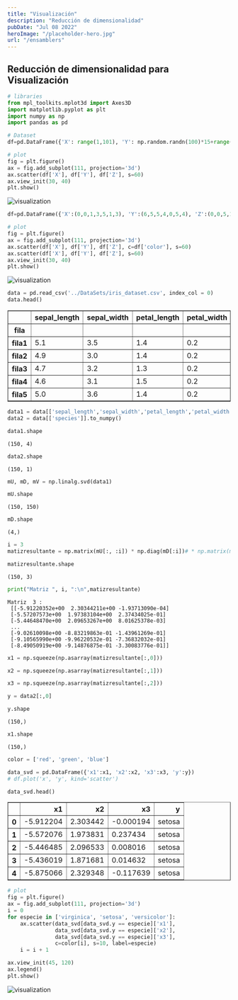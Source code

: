 ```yaml
---
title: "Visualización"
description: "Reducción de dimensionalidad"
pubDate: "Jul 08 2022"
heroImage: "/placeholder-hero.jpg"
url: "/ensamblers"
---
```


## Reducción de dimensionalidad para Visualización

``` python
# libraries
from mpl_toolkits.mplot3d import Axes3D
import matplotlib.pyplot as plt
import numpy as np
import pandas as pd
```

``` python
# Dataset
df=pd.DataFrame({'X': range(1,101), 'Y': np.random.randn(100)*15+range(1,101), 'Z': (np.random.randn(100)*15+range(1,101))*2 })
```

``` python
# plot
fig = plt.figure()
ax = fig.add_subplot(111, projection='3d')
ax.scatter(df['X'], df['Y'], df['Z'], s=60)
ax.view_init(30, 40)
plt.show()
```

<img src="/m6_practice_5/0903faa87de0327873b73443541a0a675e41ae10.png" alt="visualization" />

``` python
df=pd.DataFrame({'X':(0,0,1,3,5,1,3), 'Y':(6,5,5,4,0,5,4), 'Z':(0,0,5,12,0,0,0), 'color':('red','red','blue','blue','red','blue','blue')})
```

``` python
# plot
fig = plt.figure()
ax = fig.add_subplot(111, projection='3d')
ax.scatter(df['X'], df['Y'], df['Z'], c=df['color'], s=60)
ax.scatter(df['X'], df['Y'], df['Z'], s=60)
ax.view_init(30, 40)
plt.show()
```

<img src="/m6_practice_5/46ea85ef2cb54ba3aa3ca5e72cd148f774fed780.png" alt="visualization" />

``` python
data = pd.read_csv('../DataSets/iris_dataset.csv', index_col = 0)
data.head()
```

<table border="1" class="dataframe">
  <thead>
    <tr style="text-align: right;">
      <th></th>
      <th>sepal_length</th>
      <th>sepal_width</th>
      <th>petal_length</th>
      <th>petal_width</th>
      <th>species</th>
    </tr>
    <tr>
      <th>fila</th>
      <th></th>
      <th></th>
      <th></th>
      <th></th>
      <th></th>
    </tr>
  </thead>
  <tbody>
    <tr>
      <th>fila1</th>
      <td>5.1</td>
      <td>3.5</td>
      <td>1.4</td>
      <td>0.2</td>
      <td>setosa</td>
    </tr>
    <tr>
      <th>fila2</th>
      <td>4.9</td>
      <td>3.0</td>
      <td>1.4</td>
      <td>0.2</td>
      <td>setosa</td>
    </tr>
    <tr>
      <th>fila3</th>
      <td>4.7</td>
      <td>3.2</td>
      <td>1.3</td>
      <td>0.2</td>
      <td>setosa</td>
    </tr>
    <tr>
      <th>fila4</th>
      <td>4.6</td>
      <td>3.1</td>
      <td>1.5</td>
      <td>0.2</td>
      <td>setosa</td>
    </tr>
    <tr>
      <th>fila5</th>
      <td>5.0</td>
      <td>3.6</td>
      <td>1.4</td>
      <td>0.2</td>
      <td>setosa</td>
    </tr>
  </tbody>
</table>

``` python
data1 = data[['sepal_length','sepal_width','petal_length','petal_width']].to_numpy()
data2 = data[['species']].to_numpy()
```

``` python
data1.shape
```

    (150, 4)

``` python
data2.shape
```

    (150, 1)

``` python
mU, mD, mV = np.linalg.svd(data1)
```

``` python
mU.shape
```

    (150, 150)

``` python
mD.shape
```

    (4,)

``` python
i = 3
matizresultante = np.matrix(mU[:, :i]) * np.diag(mD[:i])# * np.matrix(mV[:i, :])
```

``` python
matizresultante.shape
```

    (150, 3)

``` python
print("Matriz ", i, ":\n",matizresultante)
```

    Matriz  3 :
     [[-5.91220352e+00  2.30344211e+00 -1.93713090e-04]
     [-5.57207573e+00  1.97383104e+00  2.37434025e-01]
     [-5.44648470e+00  2.09653267e+00  8.01625378e-03]
     ...
     [-9.02610098e+00 -8.83219863e-01 -1.43961269e-01]
     [-9.10565990e+00 -9.96220532e-01 -7.36832032e-01]
     [-8.49050919e+00 -9.14876875e-01 -3.30083776e-01]]

``` python
x1 = np.squeeze(np.asarray(matizresultante[:,0]))
```

``` python
x2 = np.squeeze(np.asarray(matizresultante[:,1]))
```

``` python
x3 = np.squeeze(np.asarray(matizresultante[:,2]))
```

``` python
y = data2[:,0]
```

``` python
y.shape
```

    (150,)

``` python
x1.shape
```

    (150,)

``` python
color = ['red', 'green', 'blue']
```

``` python
data_svd = pd.DataFrame({'x1':x1, 'x2':x2, 'x3':x3, 'y':y})
# df.plot('x', 'y', kind='scatter')
```

``` python
data_svd.head()
```

<table border="1" class="dataframe">
  <thead>
    <tr style="text-align: right;">
      <th></th>
      <th>x1</th>
      <th>x2</th>
      <th>x3</th>
      <th>y</th>
    </tr>
  </thead>
  <tbody>
    <tr>
      <th>0</th>
      <td>-5.912204</td>
      <td>2.303442</td>
      <td>-0.000194</td>
      <td>setosa</td>
    </tr>
    <tr>
      <th>1</th>
      <td>-5.572076</td>
      <td>1.973831</td>
      <td>0.237434</td>
      <td>setosa</td>
    </tr>
    <tr>
      <th>2</th>
      <td>-5.446485</td>
      <td>2.096533</td>
      <td>0.008016</td>
      <td>setosa</td>
    </tr>
    <tr>
      <th>3</th>
      <td>-5.436019</td>
      <td>1.871681</td>
      <td>0.014632</td>
      <td>setosa</td>
    </tr>
    <tr>
      <th>4</th>
      <td>-5.875066</td>
      <td>2.329348</td>
      <td>-0.117639</td>
      <td>setosa</td>
    </tr>
  </tbody>
</table>

``` python
# plot
fig = plt.figure()
ax = fig.add_subplot(111, projection='3d')
i = 0
for especie in ['virginica', 'setosa', 'versicolor']:
    ax.scatter(data_svd[data_svd.y == especie]['x1'],
               data_svd[data_svd.y == especie]['x2'],
               data_svd[data_svd.y == especie]['x3'],
               c=color[i], s=10, label=especie)
    i = i + 1

ax.view_init(45, 120)
ax.legend()
plt.show()
```

<img src="/m6_practice_5/d529024a36b060c57c42adf7d086c36c77d21a58.png" alt="visualization" />
